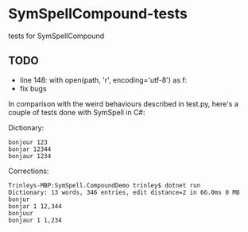 # SymSpellCompound-tests
tests for SymSpellCompound

## TODO

* line 148: with open(path, 'r', encoding='utf-8') as f:
* fix bugs

In comparison with the weird behaviours described in test.py, here's a couple of tests done with SymSpell in C#:

Dictionary:

    bonjour 123
    bonjar 12344
    bonjaur 1234

Corrections:

    Trinleys-MBP:SymSpell.CompoundDemo trinley$ dotnet run
    Dictionary: 13 words, 346 entries, edit distance=2 in 66.0ms 0 MB
    bonjur
    bonjar 1 12,344
    bonjuur
    bonjaur 1 1,234
